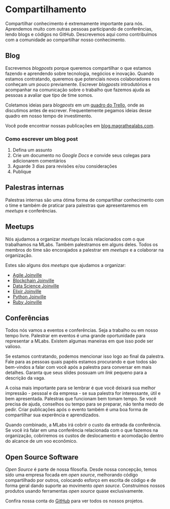 # Compartilhamento

Compartilhar conhecimento é extremamente importante para nós. Aprendemos muito com outras pessoas participando de conferências, lendo blogs e códigos no GitHub. Descrevemos aqui como contribuímos com a comunidade ao compartilhar nosso conhecimento.

## Blog

Escrevemos _blogposts_ porque queremos compartilhar o que estamos fazendo e aprendendo sobre tecnologia, negócios e inovação. Quando estamos contratando, queremos que potenciais novos colaboradores nos conheçam um pouco previamente. Escrever _blogposts_ introdutórios e acompanhar na comunicação sobre o trabalho que fazemos ajuda as pessoas a avaliar que tipo de time somos.

Coletamos ideias para _blogposts_ em um [quadro do Trello](https://trello.com/b/zdmuA1MN/mochileiros-blog), onde as discutimos antes de escrever. Frequentemente pegamos ideias desse quadro em nosso tempo de investimento.

Você pode encontrar nossas publicações em [blog.magrathealabs.com](https://blog.magrathealabs.com).

### Como escrever um blog post

1. Defina um assunto
2. Crie um documento no _Google Docs_ e convide seus colegas para adicionarem comentários
3. Aguarde 3 dias para revisões e/ou considerações
4. Publique

## Palestras internas

Palestras internas são uma ótima forma de compartilhar conhecimento com o time e também de praticar para palestras que apresentaremos em _meetups_ e conferências.

## Meetups

Nós ajudamos a organizar _meetups_ locais relacionados com o que trabalhamos na MLabs. Também palestramos em alguns deles. Todos os membros do time são encorajados a palestrar em _meetups_ e a colaborar na organização.

Estes são alguns dos _meetups_ que ajudamos a organizar:

* [Agile Joinville](https://www.meetup.com/pt-BR/Agile-Joinville)
* [Blockchain Joinville](https://www.meetup.com/pt-BR/Blockchain-Joinville)
* [Data Science Joinville](https://www.meetup.com/pt-BR/data-science-joinville)
* [Elixir Joinville](https://www.meetup.com/pt-BR/Elixir-Joinville)
* [Python Joinville](https://www.meetup.com/pt-BR/python-joinville)
* [Ruby Joinville](https://www.meetup.com/pt-BR/Ruby-Joinville)

## Conferências

Todos nós vamos a eventos e conferências. Seja a trabalho ou em nosso tempo livre. Palestrar em eventos é uma grande oportunidade para representar a MLabs. Existem algumas maneiras em que isso pode ser valioso.

Se estamos contratando, podemos mencionar isso logo ao final da palestra. Fale para as pessoas quais papéis estamos procurando e que todos são bem-vindos a falar com você após a palestra para conversar em mais detalhes. Garanta que seus slides possuam um _link_ pequeno para a descrição da vaga.

A coisa mais importante para se lembrar é que você deixará sua melhor impressão - pessoal e da empresa - se sua palestra for interessante, útil e bem apresentada. Palestras que funcionam bem tomam tempo. Se você precisa de ajuda, conselhos ou tempo para se preparar, não tenha medo de pedir. Criar publicações após o evento também é uma boa forma de compartilhar sua experência e aprendizados.

Quando combinado, a MLabs irá cobrir o custo da entrada da conferência. Se você irá falar em uma conferência relacionada com o que fazemos na organização, cobriremos os custos de deslocamento e acomodação dentro do alcance de um voo econômico.

## Open Source Software

_Open Source_ é parte de nossa filosofia. Desde nossa concepção, temos sido uma empresa focada em _open source_, melhorando código compartilhado por outros, colocando esforço em escrita de código e de forma geral dando suporte ao movimento _open source_. Construímos nossos produtos usando ferramentas _open source_ quase exclusivamente.

Confira nossa conta do [GitHub](http://github.com/magrathealabs/) para ver todos os nossos projetos.
